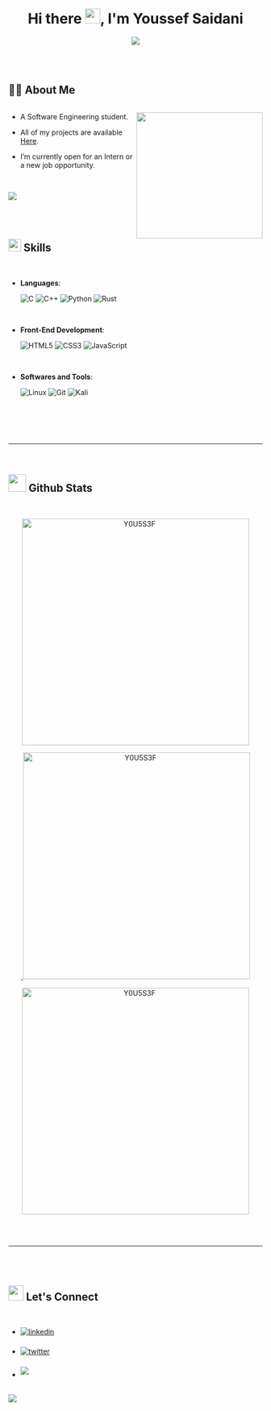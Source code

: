 <div id="header" align="center">
<h1>
  Hi there
  <img src="https://media.giphy.com/media/hvRJCLFzcasrR4ia7z/giphy.gif" width="30px"/>, I'm Youssef Saidani
</h1>
<p align="center">
  <a href="https://github.com/DenverCoder1/readme-typing-svg"><img src="https://readme-typing-svg.herokuapp.com?font=Time+New+Roman&color=cyan&size=25&center=true&vCenter=true&width=600&height=100&lines=Student+at+FSM+Monastir.;Computer+Science+Student.;Active+Learner/Researcher."></a>
</p>
</div>
<br><br>
<h2>👨‍💻 About Me </h2>

<img src="https://komarev.com/ghpvc/?username=Y0U5S3F&style=flat-square&color=blue" alt=""/>

<picture> <img align="right" src="https://media.giphy.com/media/cUAGuLiEcTBwRfkAQq/giphy.gif" width = 250px></picture>

- A Software Engineering student.
- All of my projects are available <a href='https://github.com/Y0U5S3F?tab=repositories'>Here<a/>.
- I’m currently open for an Intern or a new job opportunity.

	
	<p>
	</p>
<br>

<img src="https://user-images.githubusercontent.com/73097560/115834477-dbab4500-a447-11eb-908a-139a6edaec5c.gif"><br><br>

<br>
	
## <img src="https://media2.giphy.com/media/QssGEmpkyEOhBCb7e1/giphy.gif?cid=ecf05e47a0n3gi1bfqntqmob8g9aid1oyj2wr3ds3mg700bl&rid=giphy.gif" width ="25"><b> Skills</b>
<br>

<p align="center">

- **Languages**:
    
    ![C](https://img.shields.io/badge/C%20-%232370ED.svg?style=for-the-badge&logo=c&logoColor=white)
    ![C++](https://img.shields.io/badge/C++%20-%2300599C.svg?style=for-the-badge&logo=c%2B%2B&logoColor=white)
    ![Python](https://img.shields.io/badge/Python%20-%2314354C.svg?style=for-the-badge&logo=python&logoColor=white)
    ![Rust](https://img.shields.io/badge/rust-%23000000.svg?style=for-the-badge&logo=rust&logoColor=white)
	
<br>   
    
- **Front-End Development**:

   ![HTML5](https://img.shields.io/badge/HTML5%20-%23E34F26.svg?style=for-the-badge&logo=html5&logoColor=white)
   ![CSS3](https://img.shields.io/badge/CSS%20-%231572B6.svg?style=for-the-badge&logo=css3&logoColor=white)
   ![JavaScript](https://img.shields.io/badge/JavaScript%20-%23F7DF1E.svg?style=for-the-badge&logo=javascript&logoColor=black)

<br>

- **Softwares and Tools**:

    ![Linux](https://img.shields.io/badge/Linux-FCC624?style=for-the-badge&logo=linux&logoColor=black)
    ![Git](https://img.shields.io/badge/git-%23F05033.svg?style=for-the-badge&logo=git&logoColor=white)
    ![Kali](https://img.shields.io/badge/Kali-268BEE?style=for-the-badge&logo=kalilinux&logoColor=white)
  
<br>

</p>

<br>
<br>

-----

<br>

## <img src="https://media.giphy.com/media/iY8CRBdQXODJSCERIr/giphy.gif" width="35"><b> Github Stats </b>
<br>

<div align='center'>
<a href="https://github.com/Y0U5S3F/">
<p><img src="https://github-readme-stats.vercel.app/api/top-langs?username=Y0U5S3F&show_icons=true&locale=en&bg_color=0d1117&text_color=ffffff&layout=compact" alt="Y0U5S3F" bg_color=#808080 width='450'/></p>
<p>&nbsp;<img src="https://github-readme-stats.vercel.app/api?username=Y0U5S3F&show_icons=true&locale=en&bg_color=0d1117&text_color=ffffff&repo=convoychat" alt="Y0U5S3F" width='450' /></p>
<p><img src="https://github-readme-streak-stats.herokuapp.com/?user=Y0U5S3F&theme=dark&background=0d1117&date_format=M%20j%5B%2C%20Y%5D" alt="Y0U5S3F" width='450'/></p>
</a>
</div>
<br>
<br>

-----

<br>
<br>

## <b><img src="https://media.giphy.com/media/23D8NR89IoZUC9jgsO/giphy.gif" width ="30"> Let's Connect</b>
<br>
<div align='left'>

<ul>

<li>
<a href="https://www.linkedin.com/in/saidani-youssef-73bb07138/" target="_blank">
<img src="https://img.shields.io/badge/linkedin:  Saidani Youssef-%2300acee.svg?color=405DE6&style=for-the-badge&logo=linkedin&logoColor=white" alt=linkedin style="margin-bottom: 5px;"/>
</a>
</li>

<br>

<li>
<a href="https://twitter.com/0xabdulkhalid" target="_blank">
<img src="https://img.shields.io/badge/twitter:  @SaidaniYoussef-%2300acee.svg?color=1DA1F2&style=for-the-badge&logo=twitter&logoColor=white" alt=twitter style="margin-bottom: 5px;"/>
</a>
</li>

<br>

<li>
<a href="mailto:youssefsa2012@gmail.com" target="_blank">
<img src="https://img.shields.io/badge/email     :  Youssef Saidani-%23EA4335.svg?style=for-the-badge&logo=gmail&logoColor=white" t=mail style="margin-bottom: 5px;" />
</a>
</li>
	
</ul>
</div>

<br>
<img src="https://user-images.githubusercontent.com/73097560/115834477-dbab4500-a447-11eb-908a-139a6edaec5c.gif">
<br>
<br>
<br>
